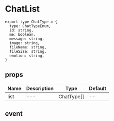 # ChatList

```
export type ChatType = {
  type: ChatTypeEnum,
  id: string,
  me: boolean,
  message: string,
  image: string,
  fileName: string,
  fileSize: string,
  emotion: string,
}
```

## props
|Name|Description|Type|Default|
|---|---|---|---|
|list|---|ChatType[]|--|


## event